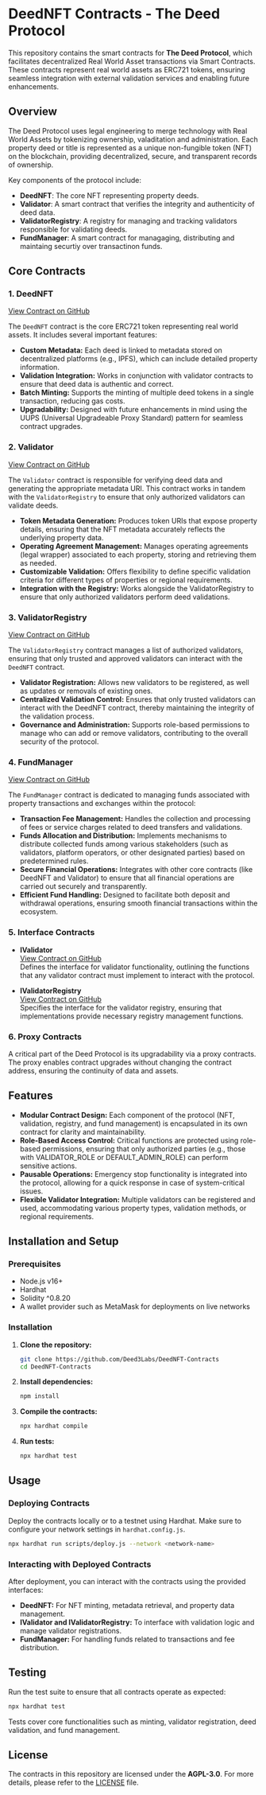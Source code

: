 # DeedNFT Contracts - The Deed Protocol

This repository contains the smart contracts for **The Deed Protocol**, which facilitates decentralized Real World Asset transactions via Smart Contracts. These contracts represent real world assets as ERC721 tokens, ensuring seamless integration with external validation services and enabling future enhancements.

## Overview

The Deed Protocol uses legal engineering to merge technology with Real World Assets by tokenizing ownership, valaditation and administration. Each property deed or title is represented as a unique non-fungible token (NFT) on the blockchain, providing decentralized, secure, and transparent records of ownership.

Key components of the protocol include:
- **DeedNFT**: The core NFT representing property deeds.
- **Validator**: A smart contract that verifies the integrity and authenticity of deed data.
- **ValidatorRegistry**: A registry for managing and tracking validators responsible for validating deeds.
- **FundManager**: A smart contract for managaging, distributing and maintaing securtiy over transactinon funds.

## Core Contracts

### 1. DeedNFT

[View Contract on GitHub](https://github.com/Deed3Labs/DeedNFT-Contracts/blob/contract-changes/src/DeedNFT.sol)

The `DeedNFT` contract is the core ERC721 token representing real world assets. It includes several important features:

- **Custom Metadata:** Each deed is linked to metadata stored on decentralized platforms (e.g., IPFS), which can include detailed property information.
- **Validation Integration:** Works in conjunction with validator contracts to ensure that deed data is authentic and correct.
- **Batch Minting:** Supports the minting of multiple deed tokens in a single transaction, reducing gas costs.
- **Upgradability:** Designed with future enhancements in mind using the UUPS (Universal Upgradeable Proxy Standard) pattern for seamless contract upgrades.

### 2. Validator

[View Contract on GitHub](https://github.com/Deed3Labs/DeedNFT-Contracts/blob/contract-changes/src/Validator.sol)

The `Validator` contract is responsible for verifying deed data and generating the appropriate metadata URI. This contract works in tandem with the `ValidatorRegistry` to ensure that only authorized validators can validate deeds.

- **Token Metadata Generation:** Produces token URIs that expose property details, ensuring that the NFT metadata accurately reflects the underlying property data.
- **Operating Agreement Management:** Manages operating agreements (legal wrapper) associated to each property, storing and retrieving them as needed.
- **Customizable Validation:** Offers flexibility to define specific validation criteria for different types of properties or regional requirements.
- **Integration with the Registry:** Works alongside the ValidatorRegistry to ensure that only authorized validators perform deed validations.

### 3. ValidatorRegistry

[View Contract on GitHub](https://github.com/Deed3Labs/DeedNFT-Contracts/blob/contract-changes/src/ValidatorRegistry.sol)

The `ValidatorRegistry` contract manages a list of authorized validators, ensuring that only trusted and approved validators can interact with the `DeedNFT` contract.

- **Validator Registration:** Allows new validators to be registered, as well as updates or removals of existing ones.
- **Centralized Validation Control:** Ensures that only trusted validators can interact with the DeedNFT contract, thereby maintaining the integrity of the validation process.
- **Governance and Administration:** Supports role-based permissions to manage who can add or remove validators, contributing to the overall security of the protocol.

### 4. FundManager

[View Contract on GitHub](https://github.com/Deed3Labs/DeedNFT-Contracts/blob/contract-changes/src/FundManager.sol)

The `FundManager` contract is dedicated to managing funds associated with property transactions and exchanges within the protocol:

- **Transaction Fee Management:** Handles the collection and processing of fees or service charges related to deed transfers and validations.
- **Funds Allocation and Distribution:** Implements mechanisms to distribute collected funds among various stakeholders (such as validators, platform operators, or other designated parties) based on predetermined rules.
- **Secure Financial Operations:** Integrates with other core contracts (like DeedNFT and Validator) to ensure that all financial operations are carried out securely and transparently.
- **Efficient Fund Handling:** Designed to facilitate both deposit and withdrawal operations, ensuring smooth financial transactions within the ecosystem.

### 5. Interface Contracts

- **IValidator**  
  [View Contract on GitHub](https://github.com/Deed3Labs/DeedNFT-Contracts/blob/contract-changes/src/IValidator.sol)  
  Defines the interface for validator functionality, outlining the functions that any validator contract must implement to interact with the protocol.

- **IValidatorRegistry**  
  [View Contract on GitHub](https://github.com/Deed3Labs/DeedNFT-Contracts/blob/contract-changes/src/IValidatorRegistry.sol)  
  Specifies the interface for the validator registry, ensuring that implementations provide necessary registry management functions.

### 6. **Proxy Contracts**
A critical part of the Deed Protocol is its upgradability via a proxy contracts. The proxy enables contract upgrades without changing the contract address, ensuring the continuity of data and assets.

## Features

- **Modular Contract Design:** Each component of the protocol (NFT, validation, registry, and fund management) is encapsulated in its own contract for clarity and maintainability.
- **Role-Based Access Control:** Critical functions are protected using role-based permissions, ensuring that only authorized parties (e.g., those with VALIDATOR_ROLE or DEFAULT_ADMIN_ROLE) can perform sensitive actions.
- **Pausable Operations:** Emergency stop functionality is integrated into the protocol, allowing for a quick response in case of system-critical issues.
- **Flexible Validator Integration:** Multiple validators can be registered and used, accommodating various property types, validation methods, or regional requirements.

## Installation and Setup

### Prerequisites

- Node.js v16+
- Hardhat
- Solidity ^0.8.20
- A wallet provider such as MetaMask for deployments on live networks

### Installation

1. **Clone the repository:**

   ```bash
   git clone https://github.com/Deed3Labs/DeedNFT-Contracts
   cd DeedNFT-Contracts
   ```

2. **Install dependencies:**

   ```bash
   npm install
   ```

3. **Compile the contracts:**

   ```bash
   npx hardhat compile
   ```

4. **Run tests:**

   ```bash
   npx hardhat test
   ```

## Usage

### Deploying Contracts

Deploy the contracts locally or to a testnet using Hardhat. Make sure to configure your network settings in `hardhat.config.js`.

```bash
npx hardhat run scripts/deploy.js --network <network-name>
```

### Interacting with Deployed Contracts

After deployment, you can interact with the contracts using the provided interfaces:
- **DeedNFT:** For NFT minting, metadata retrieval, and property data management.
- **IValidator and IValidatorRegistry:** To interface with validation logic and manage validator registrations.
- **FundManager:** For handling funds related to transactions and fee distribution.

## Testing

Run the test suite to ensure that all contracts operate as expected:

```bash
npx hardhat test
```

Tests cover core functionalities such as minting, validator registration, deed validation, and fund management.

## License

The contracts in this repository are licensed under the **AGPL-3.0**. For more details, please refer to the [LICENSE](LICENSE) file.
